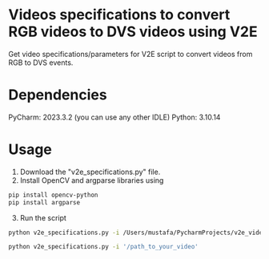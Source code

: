 # Videos specifications to convert RGB videos to DVS videos using V2E
Get video specifications/parameters for V2E script to convert videos from RGB to DVS events. 

# Dependencies
PyCharm: 2023.3.2 (you can use any other IDLE)
Python: 3.10.14

# Usage
1. Download the "v2e_specifications.py" file.
2. Install OpenCV and argparse libraries using
```bash
pip install opencv-python
pip install argparse
```
3. Run the script
```bash
python v2e_specifications.py -i /Users/mustafa/PycharmProjects/v2e_video_to_events_rgb_to_dvs/v2e/input/video_0132.mp4
```

```bash
python v2e_specifications.py -i '/path_to_your_video'
```
